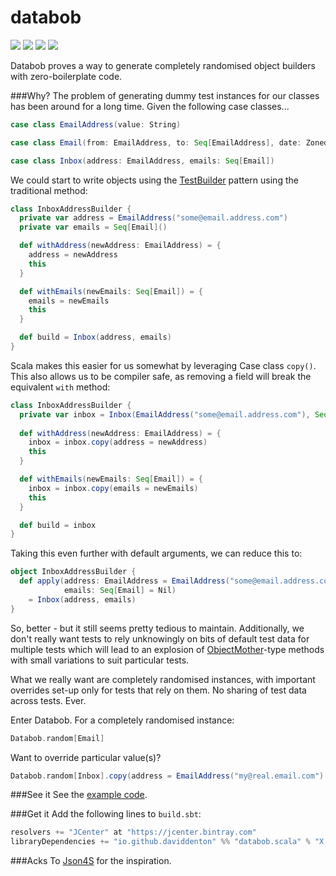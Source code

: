 databob
===========
<a href="https://travis-ci.org/daviddenton/databob.scala" target="_top">
<img src="https://travis-ci.org/daviddenton/databob.scala.svg"/></a> 
<a href="https://coveralls.io/github/daviddenton/databob.scala?branch=master" target="_top"><img src="https://coveralls.io/repos/daviddenton/databob.scala/badge.svg?branch=master"/></a> 
<a href="https://bintray.com/daviddenton/maven/databob/_latestVersion" target="_top"><img src="https://api.bintray.com/packages/daviddenton/maven/databob/images/download.svg"/></a> 
<a href="https://bintray.com/daviddenton/maven/databob/view?source=watch" target="_top"><img src="https://www.bintray.com/docs/images/bintray_badge_color.png"/></a> 

Databob proves a way to generate completely randomised object builders with zero-boilerplate code.

###Why?
The problem of generating dummy test instances for our classes has been around for a long time. Given the following case classes...
```scala
case class EmailAddress(value: String)

case class Email(from: EmailAddress, to: Seq[EmailAddress], date: ZonedDateTime, read: Boolean, subject: String, readReceipt: Try[ReadReceipt])

case class Inbox(address: EmailAddress, emails: Seq[Email])
```

We could start to write objects using the [TestBuilder](http://www.javacodegeeks.com/2013/06/builder-pattern-good-for-code-great-for-tests.html) pattern using the traditional method:
```scala
class InboxAddressBuilder {
  private var address = EmailAddress("some@email.address.com")
  private var emails = Seq[Email]()

  def withAddress(newAddress: EmailAddress) = {
    address = newAddress
    this
  }

  def withEmails(newEmails: Seq[Email]) = {
    emails = newEmails
    this
  }

  def build = Inbox(address, emails)
}
```

Scala makes this easier for us somewhat by leveraging Case class ```copy()```. This also allows us to be compiler safe, as removing 
a field will break the equivalent ```with``` method:
```scala
class InboxAddressBuilder {
  private var inbox = Inbox(EmailAddress("some@email.address.com"), Seq[Email]())
  
  def withAddress(newAddress: EmailAddress) = {
    inbox = inbox.copy(address = newAddress)
    this
  }

  def withEmails(newEmails: Seq[Email]) = {
    inbox = inbox.copy(emails = newEmails)
    this
  }

  def build = inbox
}

```

Taking this even further with default arguments, we can reduce this to:
```scala
object InboxAddressBuilder {
  def apply(address: EmailAddress = EmailAddress("some@email.address.com"),
            emails: Seq[Email] = Nil)
    = Inbox(address, emails)
}
```

So, better - but it still seems pretty tedious to maintain. Additionally, we don't really want tests to rely unknowingly on 
bits of default test data for multiple tests which will lead to an explosion of [ObjectMother](http://martinfowler.com/bliki/ObjectMother.html)-type methods with small variations 
to suit particular tests.

What we really want are completely randomised instances, with important overrides set-up only for tests that rely on them. No sharing of test data across tests. Ever.

Enter Databob. For a completely randomised instance:
```scala
Databob.random[Email]
```

Want to override particular value(s)?
```scala
Databob.random[Inbox].copy(address = EmailAddress("my@real.email.com")
```

###See it
See the [example code](https://github.com/daviddenton/databob.scala/tree/master/src/test/scala/databob/examples).

###Get it
Add the following lines to ```build.sbt```:

```scala
resolvers += "JCenter" at "https://jcenter.bintray.com"
libraryDependencies += "io.github.daviddenton" %% "databob.scala" % "X.X.X"
```

###Acks
To [Json4S](https://github.com/json4s/json4s) for the inspiration.